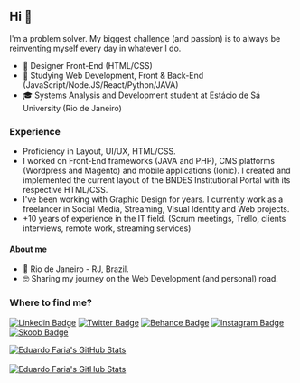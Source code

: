 ## Hi 🤘
I'm a problem solver. My biggest challenge (and passion) is to always be reinventing myself every day in whatever I do.

- 💼 Designer Front-End (HTML/CSS)
- 🔎 Studying Web Development, Front & Back-End (JavaScript/Node.JS/React/Python/JAVA)
- 🎓 Systems Analysis and Development student at Estácio de Sá University (Rio de Janeiro)

### Experience
- Proficiency in Layout, UI/UX, HTML/CSS.
- I worked on Front-End frameworks (JAVA and PHP), CMS platforms (Wordpress and Magento) and mobile applications (Ionic). I created and implemented the current layout of the BNDES Institutional Portal with its respective HTML/CSS.
- I've been working with Graphic Design for years. I currently work as a freelancer in Social Media, Streaming, Visual Identity and Web projects.
- +10 years of experience in the IT field. (Scrum meetings, Trello, clients interviews, remote work, streaming services)

#### About me
- 📍 Rio de Janeiro - RJ, Brazil.
- 🤓 Sharing my journey on the Web Development (and personal) road.

### Where to find me?
[![Linkedin Badge](https://img.shields.io/badge/-Eduardo%20Faria-blue?style=flat-square&logo=Linkedin&logoColor=white&link=https://www.linkedin.com/in/criativos/)](https://www.linkedin.com/in/criativos/) [![Twitter Badge](https://img.shields.io/badge/-@OlaEduTV-00acee?style=flat-square&logo=Twitter&logoColor=white&link=https://twitter.com/OlaEduTV)](https://twitter.com/OlaEduTV) [![Behance Badge](https://img.shields.io/badge/-Meu%20Portf%C3%B3lio-333333?style=flat-square&logo=Behance&logoColor=white&link=https://www.behance.net/criativos)](https://www.behance.net/criativos) [![Instagram Badge](https://img.shields.io/badge/-@OlaEduTV-D60187?style=flat-square&logo=Instagram&logoColor=white&link=https://www.instagram.com/OlaEduTv/)](https://www.instagram.com/OlaEduTv/) [![Skoob Badge](https://img.shields.io/badge/-Skoob-0087bf?style=flat-square&logo=ReadMe&logoColor=white&link=https://www.skoob.com.br/usuario/9827484)](https://www.skoob.com.br/usuario/9827484)

<a href="https://github.com/eduardofaria?tab=repositories">
  <img align="center" src="https://github-readme-stats.vercel.app/api?username=eduardofaria&show_icons=true&line_height=27&count_private=true&theme=omni&locale=en-US" alt="Eduardo Faria's GitHub Stats" />
</a>
<br><br>
<a href="https://github.com/eduardofaria?tab=repositories">
  <img align="center" src="https://github-readme-stats.vercel.app/api/top-langs/?username=eduardofaria&layout=compact&theme=dracula&locale=en-US" alt="Eduardo Faria's GitHub Stats" />
</a>


